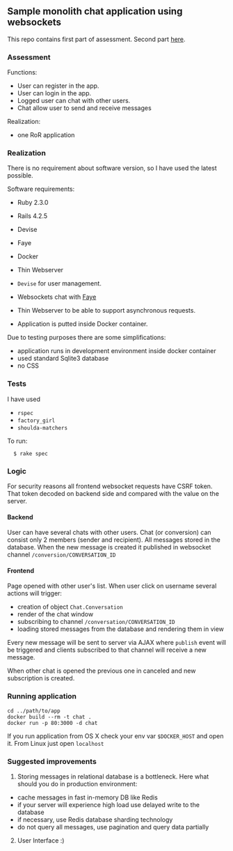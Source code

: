 ## Sample monolith chat application using websockets

This repo contains first part of assessment. Second part [here](https://github.com/gabyshev/microservies_chat).

### Assessment

Functions:
- User can register in the app.
- User can login in the app.
- Logged user can chat with other users.
- Chat allow user to send and receive messages

Realization:
- one RoR application

###  Realization

There is no requirement about software version, so I have used the latest possible.

Software requirements:
- Ruby 2.3.0
- Rails 4.2.5
- Devise
- Faye
- Docker
- Thin Webserver


- `Devise` for user management.
- Websockets chat with [Faye](faye.jcoglan.com)
- Thin Webserver to be able to support asynchronous requests.
- Application is putted inside Docker container.

Due to testing purposes there are some simplifications:
- application runs in development environment inside docker container
- used standard Sqlite3 database
- no CSS

### Tests

I have used
- `rspec`
- `factory_girl`
- `shoulda-matchers`

To run:

```
  $ rake spec
```

### Logic

For security reasons all frontend websocket requests have CSRF token. That token decoded on backend side and compared with the value on the server.

#### Backend

User can have several chats with other users.
Chat (or conversion) can consist only 2 members (sender and recipient).
All messages stored in the database.
When the new message is created it published in websocket channel `/conversion/CONVERSATION_ID`

#### Frontend

Page opened with other user's list.
When user click on username several actions will trigger:
- creation of object `Chat.Conversation`
- render of the chat window
- subscribing to channel `/conversation/CONVERSATION_ID`
- loading stored messages from the database and rendering them in view

Every new message will be sent to server via AJAX where `publish` event will be triggered and clients subscribed to that channel will receive a new message.

When other chat is opened the previous one in canceled and new subscription is created.

### Running application

```
cd ../path/to/app
docker build --rm -t chat .
docker run -p 80:3000 -d chat
```

If you run application from OS X check your env var `$DOCKER_HOST` and open it.
From Linux just open `localhost`

### Suggested improvements

1. Storing messages in relational database is a bottleneck. Here what should you do in production environment:
 - cache messages in fast in-memory DB like Redis
 - if your server will experience high load use delayed write to the database
 - if necessary, use Redis database sharding technology
 - do not query all messages, use pagination and query data partially
2. User Interface :)
